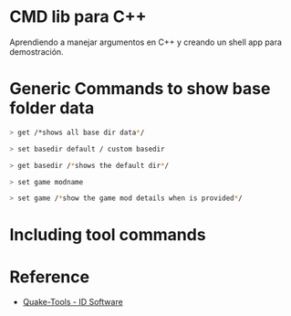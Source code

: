# CMD lib para C++

Aprendiendo a manejar argumentos en C++ y creando un shell app para demostración.

# Generic Commands to show base folder data
```bash
> get /*shows all base dir data*/

> set basedir default / custom basedir

> get basedir /*shows the default dir*/

> set game modname

> set game /*show the game mod details when is provided*/
```

# Including tool commands

# Reference
- [Quake-Tools - ID Software](https://github.com/id-Software/Quake-Tools)